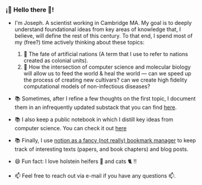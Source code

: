 ### ¡👋 Hello there 👋!
- I'm Joseph. A scientist working in Cambridge MA. My goal is to deeply understand foundational ideas from key areas of knowledge that, I believe, will define the rest of this century. To that end, I spend most of my (free?) time actively thinking about these topics:
    1. 🤔 The fate of artificial nations (A term that I use to refer to nations created as colonial units).
    2. 🤔 How the intersection of computer science and molecular biology will allow us to feed the world & heal the world — can we speed up the process of creating new cultivars? can we create high fidelity computational models of non-infectious diseases?
    
- 📚 Sometimes, after I refine a few thoughts on the first topic, I document them in an infrequently updated substack that you can find [here](https://sauti.substack.com/).
- 📚 I also keep a public notebook in which I distill key ideas from computer science. You can check it out [here](https://github.com/jlikhuva/blog)
- 📚 Finally, I use [notion as a fancy (not really) bookmark manager](https://www.notion.so/Live-Edification-List-56d437d50e904def8ea447141b980852) to keep track of interesting texts (papers, and book chapters) and blog posts.
- 😄 Fun fact: I love holstein heifers 🐄 and cats 🐈 !!
- 📫 Feel free to reach out via e-mail if you have any questions 📫. 
<!--
**jlikhuva/jlikhuva** is a ✨ _special_ ✨ repository because its `README.md` (this file) appears on your GitHub profile.

Here are some ideas to get you started:

- 🔭 I’m currently working on ...
-  I’m currently learning ...
- 👯 I’m looking to collaborate on ...
-  I’m looking for help with ...
- ...
- How to reach me: ...
- 😄 Pronouns: ...
- ⚡ Fun fact: ...
-->
